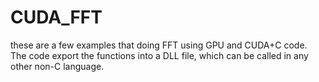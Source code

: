 # CUDA_FFT
these are a few examples that doing FFT using GPU and CUDA+C code. The code export the functions into a DLL file, which can be called in any other non-C language.
